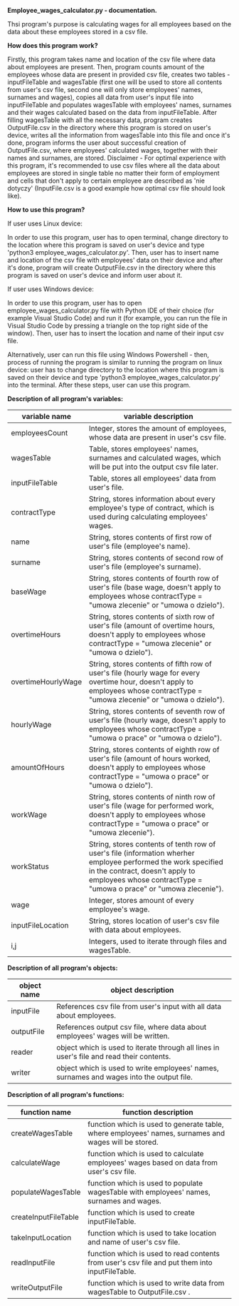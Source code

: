 **Employee_wages_calculator.py - documentation.**

Thsi program's purpose is calculating wages for all employees based on the data about these employees stored in a csv file.

**How does this program work?**

Firstly, this program takes name and location of the csv file where data about employees are present. Then, program counts amount of the employees whose data are present in provided csv file, creates two tables - inputFileTable and wagesTable (first one will be used to store all contents from user's csv file, second one will only store employees' names, surnames and wages), copies all data from user's input file into inputFileTable and populates wagesTable with employees' names, surnames and their wages calculated based on the data from inputFileTable. After filling wagesTable with all the necessary data, program creates OutputFile.csv in the directory where this program is stored on user's device, writes all the information from wagesTable into this file and once it's done, program informs the user about successful creation of OutputFile.csv, where employees' calculated wages, together with their names and surnames, are stored. Disclaimer - For optimal experience with this program, it's recommended to use csv files where all the data about employees are stored in single table no matter their form of employment and cells that don't apply to certain employee are described as 'nie dotyczy' (InputFile.csv is a good example how optimal csv file should look like).

**How to use this program?**

If user uses Linux device:

In order to use this program, user has to open terminal, change directory to the location where this program is saved on user's device and type 'python3 employee_wages_calculator.py'. Then, user has to insert name and location of the csv file with employees' data on their device and after it's done, program will create OutputFile.csv in the directory where this program is saved on user's device and inform user about it.

If user uses Windows device:

In order to use this program, user has to open employee_wages_calculator.py file with Python IDE of their choice (for example Visual Studio Code) and run it (for example, you can run the file in Visual Studio Code by pressing a triangle on the top right side of the window). Then, user has to insert the location and name of their input csv file.

Alternatively, user can run this file using Windows Powershell - then, process of running the program is similar to running the program on linux device: user has to change directory to the location where this program is saved on their device and type 'python3 employee_wages_calculator.py' into the terminal. After these steps, user can use this program.

**Description of all program's variables:**

| variable name | variable description |
| ------------- | -------------------- |
| employeesCount | Integer, stores the amount of employees, whose data are present in user's csv file. |
| wagesTable | Table, stores employees' names, surnames and calculated wages, which will be put into the output csv file later. |
| inputFileTable | Table, stores all employees' data from user's file. |
| contractType | String, stores information about every employee's type of contract, which is used during calculating employees' wages. |
| name | String, stores contents of first row of user's file (employee's name). |
| surname | String, stores contents of second row of user's file (employee's surname). |
| baseWage | String, stores contents of fourth row of user's file (base wage, doesn't apply to employees whose contractType = "umowa zlecenie" or "umowa o dzielo"). |
| overtimeHours | String, stores contents of sixth row of user's file (amount of overtime hours, doesn't apply to employees whose contractType = "umowa zlecenie" or "umowa o dzielo"). |
| overtimeHourlyWage | String, stores contents of fifth row of user's file (hourly wage for every overtime hour, doesn't apply to employees whose contractType = "umowa zlecenie" or "umowa o dzielo"). |
| hourlyWage | String, stores contents of seventh row of user's file (hourly wage, doesn't apply to employees whose contractType = "umowa o prace" or "umowa o dzielo"). |
| amountOfHours | String, stores contents of eighth row of user's file (amount of hours worked, doesn't apply to employees whose contractType = "umowa o prace" or "umowa o dzielo"). |
| workWage | String, stores contents of ninth row of user's file (wage for performed work, doesn't apply to employees whose contractType = "umowa o prace" or "umowa zlecenie"). |
| workStatus | String, stores contents of tenth row of user's file (information wherher employee performed the work specified in the contract, doesn't apply to employees whose contractType = "umowa o prace" or "umowa zlecenie"). |
| wage | Integer, stores amount of every employee's wage. |
| inputFileLocation | String, stores location of user's csv file with data about employees. |
| i,j | Integers, used to iterate through files and wagesTable. |

**Description of all program's objects:**

| object name | object description | 
| ----------- | ------------------ |
| inputFile | References csv file from user's input with all data about employees. |
| outputFile | References output csv file, where data about employees' wages will be written. |
| reader | object which is used to iterate through all lines in user's file and read their contents. |
| writer | object which is used to write employees' names, surnames and wages into the output file. |

**Description of all program's functions:**

| function name | function description |
| ------------- | -------------------- |
| createWagesTable | function which is used to generate table, where employees' names, surnames and wages will be stored. |
| calculateWage | function which is used to calculate employees' wages based on data from user's csv file. |
| populateWagesTable | function which is used to populate wagesTable with employees' names, surnames and wages. |
| createInputFileTable | function which is used to create inputFileTable. |
| takeInputLocation | function which is used to take location and name of user's csv file. |
| readInputFile | function which is used to read contents from user's csv file and put them into inputFileTable. |
| writeOutputFile | function which is used to write data from wagesTable to OutputFile.csv . |